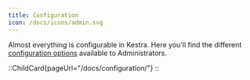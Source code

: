 ```yaml
---
title: Configuration
icon: /docs/icons/admin.svg
---
```


Almost everything is configurable in Kestra. Here you'll find the different [configuration options](../reference/configuration.md) available to Administrators.

::ChildCard{pageUrl="/docs/configuration/"}
::